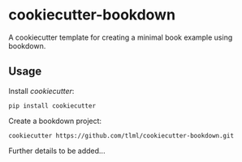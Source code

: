# cookiecutter-bookdown

A cookiecutter template for creating a minimal book example using bookdown.

## Usage

Install *cookiecutter*:

    pip install cookiecutter

Create a bookdown project:

    cookiecutter https://github.com/tlml/cookiecutter-bookdown.git

Further details to be added...
